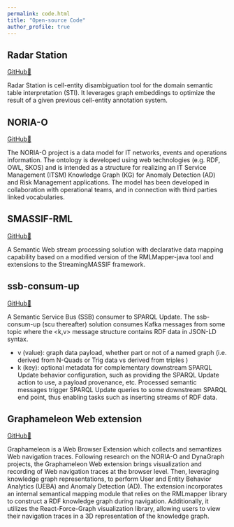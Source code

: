 ```yaml
---
permalink: code.html
title: "Open-source Code"
author_profile: true
---
```


## Radar Station

[GitHub🔗](https://github.com/Orange-OpenSource/radar-station)

Radar Station is cell-entity disambiguation tool for the domain semantic table interpretation (STI). It leverages graph embeddings to optimize the result of a given previous cell-entity annotation system.

## NORIA-O 

[GitHub🔗](https://github.com/Orange-OpenSource/noria-ontology)

The NORIA-O project is a data model for IT networks, events and operations information. The ontology is developed using web technologies (e.g. RDF, OWL, SKOS) and is intended as a structure for realizing an IT Service Management (ITSM) Knowledge Graph (KG) for Anomaly Detection (AD) and Risk Management applications. The model has been developed in collaboration with operational teams, and in connection with third parties linked vocabularies.

## SMASSIF-RML

[GitHub🔗](https://github.com/Orange-OpenSource/SMASSIF-RML)

A Semantic Web stream processing solution with declarative data mapping capability based on a modified version of the RMLMapper-java tool and extensions to the StreamingMASSIF framework.

## ssb-consum-up

[GitHub🔗](https://github.com/Orange-OpenSource/ssb-consum-up)

A Semantic Service Bus (SSB) consumer to SPARQL Update.
The ssb-consum-up (scu thereafter) solution consumes Kafka messages from some topic where the <k,v> message structure contains RDF data in JSON-LD syntax.
* v (value): graph data payload, whether part or not of a named graph (i.e. derived from N-Quads or Trig data vs derived from triples )
* k (key): optional metadata for complementary downstream SPARQL Update behavior configuration, such as providing the SPARQL Update action to use, a payload provenance, etc.
Processed semantic messages trigger SPARQL Update queries to some downstream SPARQL end point, thus enabling tasks such as inserting streams of RDF data.

## Graphameleon Web extension

[GitHub🔗](https://github.com/Orange-OpenSource/graphameleon)

Graphameleon is a Web Browser Extension which collects and semantizes Web navigation traces.
Following research on the NORIA-O and DynaGraph projects, the Graphameleon Web extension brings visualization and recording of Web navigation traces at the browser level. Then, leveraging knowledge graph representations, to perform User and Entity Behavior Analytics (UEBA) and Anomaly Detection (AD).
The extension incorporates an internal semantical mapping module that relies on the RMLmapper library to construct a RDF knowledge graph during navigation. Additionally, it utilizes the React-Force-Graph visualization library, allowing users to view their navigation traces in a 3D representation of the knowledge graph.